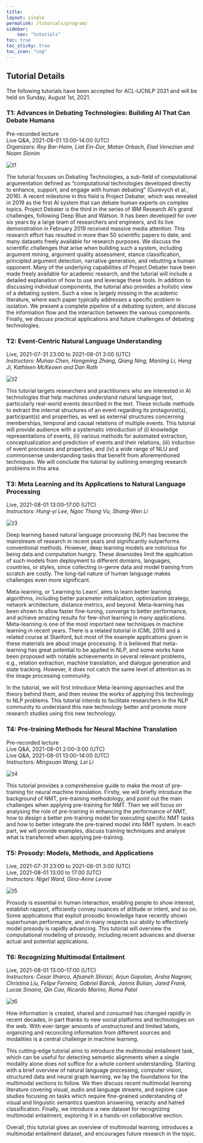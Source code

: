 ```yaml
---
title:  
layout: single
permalink: /tutorials/program/
sidebar: 
    nav: "tutorials"
toc: true
toc_sticky: true
toc_icon: "cog"
---
```

## Tutorial Details

The following tutorials have been accepted for ACL-IJCNLP 2021 and will be held on Sunday, August 1st, 2021. 
		
### T1: Advances in Debating Technologies: Building AI That Can Debate Humans

Pre-recorded lecture<br/>
Live Q&A, 2021-08-01 13:00&ndash;14:00 (UTC)<br/>
*Organizers: Roy Bar-Haim, Liat Ein-Dor, Matan Orbach, Elad Venezian and Noam Slonim*

![t1](/assets/images/t1.png)

The tutorial focuses on Debating Technologies, a sub-field of computational argumentation defined as “computational technologies developed directly to enhance, support, and engage with human debating” (Gurevych et al., 2016). A recent milestone in this field is Project Debater, which was revealed in 2019 as the first AI system that can debate human experts on complex topics. Project Debater is the third in the series of IBM Research AI’s grand challenges, following Deep Blue and Watson. It has been developed for over six years by a large team of researchers and engineers, and its live demonstration in February 2019 received massive media attention. This research effort has resulted in more than 50 scientific papers to date, and many datasets freely available for research purposes. We discuss the scientific challenges that arise when building such a system, including argument mining, argument quality assessment, stance classification, principled argument detection, narrative generation, and rebutting a human opponent. Many of the underlying capabilities of Project Debater have been made freely available for academic research, and the tutorial will include a detailed explanation of how to use and leverage these tools. In addition to discussing individual components, the tutorial also provides a holistic view of a debating system. Such a view is largely missing in the academic literature, where each paper typically addresses a specific problem in isolation. We present a complete pipeline of a debating system, and discuss the information flow and the interaction between the various components. Finally, we discuss practical applications and future challenges of debating technologies.

### T2: Event-Centric Natural Language Understanding

Live, 2021-07-31 23:00 to 2021-08-01 3:00 (UTC)<br/>
*Instructors: Muhao Chen, Hongming Zhang, Qiang Ning, Manling Li, Heng Ji, Kathleen McKeown and Dan Roth*

![t2](/assets/images/t2.png)   

This tutorial targets researchers and practitioners who are interested in AI technologies that help machines understand natural language text, particularly real-world events described in the text. These include methods to extract the internal structures of an event regarding its protagonist(s), participant(s) and properties, as well as external structures concerning memberships, temporal and causal relations of multiple events. This tutorial will provide audience with a systematic introduction of (i) knowledge representations of events, (ii) various methods for automated extraction, conceptualization and prediction of events and their relations, (iii) induction of event processes and properties, and (iv) a wide range of NLU and commonsense understanding tasks that benefit from aforementioned techniques. We will conclude the tutorial by outlining emerging research problems in this area.

### T3: Meta Learning and Its Applications to Natural Language Processing

Live, 2021-08-01 13:00&ndash;17:00 (UTC)<br/>
*Instructors: Hung-yi Lee, Ngoc Thang Vu, Shang-Wen Li*

![t3](/assets/images/t3.png)    

Deep learning based natural language processing (NLP) has become the mainstream of research in recent years and significantly outperforms conventional methods. However, deep learning models are notorious for being data and computation hungry. These downsides limit the application of such models from deployment to different domains, languages, countries, or styles, since collecting in-genre data and model training from scratch are costly. The long-tail nature of human language makes challenges even more significant. 

Meta-learning, or ‘Learning to Learn’, aims to learn better learning algorithms, including better parameter initialization, optimization strategy, network architecture, distance metrics, and beyond. Meta-learning has been shown to allow faster fine-tuning, converge to better performance, and achieve amazing results for few-shot learning in many applications. 
Meta-learning is one of the most important new techniques in machine learning in recent years. There is a related tutorial in ICML 2019 and a related course at Stanford, but most of the example applications given in these materials are about image processing. It is believed that meta-learning has great potential to be applied in NLP, and some works have been proposed with notable achievements in several relevant problems, e.g., relation extraction, machine translation, and dialogue generation and state tracking. However, it does not catch the same level of attention as in the image processing community. 

In the tutorial, we will first introduce Meta-learning approaches and the theory behind them, and then review the works of applying this technology to NLP problems. This tutorial intends to facilitate researchers in the NLP community to understand this new technology better and promote more research studies using this new technology.

### T4: Pre-training Methods for Neural Machine Translation

Pre-recorded lecture<br/>
Live Q&A, 2021-08-01 2:00&ndash;3:00 (UTC)<br/>
Live Q&A, 2021-08-01 13:00&ndash;14:00 (UTC)<br/>
*Instructors: Mingxuan Wang, Lei Li* 

![t4](/assets/images/t4.png)  

This tutorial provides a comprehensive guide to make the most of pre-training for neural machine translation. 
Firstly, we will briefly introduce the background of NMT, pre-training methodology, and point out the main challenges when applying pre-training for NMT.  Then we will focus on analysing the role of pre-training  in enhancing the performance of NMT,  how to design a better pre-training model for executing specific NMT tasks and how to better integrate the pre-trained model into NMT system.  In each part, we will provide examples, discuss training techniques and analyse what is transferred when applying pre-training.

### T5: Prosody: Models, Methods, and Applications

Live, 2021-07-31 23:00 to 2021-08-01 3:00 (UTC)<br/>
Live, 2021-08-01 13:00 to 17:00 (UTC)<br/>
*Instructors: Nigel Ward, Gina-Anne Levow* 

![t5](/assets/images/t5.png)  

Prosody is essential in human interaction, enabling people  to  show  interest,  establish  rapport,  efficiently convey nuances of attitude or intent, and so  on.   Some  applications  that  exploit  prosodic knowledge have recently shown superhuman performance, and in many respects our ability to effectively model prosody is rapidly advancing. This tutorial will overview the computational modeling of prosody, including recent advances and diverse actual and potential applications.

### T6: Recognizing Multimodal Entailment

Live, 2021-08-01 13:00&ndash;17:00 (UTC)<br/>
*Instructors: Cesar Ilharco, Afsaneh Shirazi, Arjun Gopalan, Arsha Nagrani, Christina Liu, Felipe Ferreira, Gabriel Barcik, Jannis Bulian, Jared Frank, Lucas Smaira, Qin Cao, Ricardo Marino, Roma Patel*

![t6](/assets/images/t6.png)        

How information is created, shared and consumed has changed rapidly in recent decades, in part thanks to new social platforms and technologies on the web. With ever-larger amounts of unstructured and limited labels, organizing and reconciling information from different sources and modalities is a central challenge in machine learning.

This cutting-edge tutorial aims to introduce the multimodal entailment task, which can be useful for detecting semantic alignments when a single modality alone does not suffice for a whole content understanding. Starting with a brief overview of natural language processing, computer vision, structured data and neural graph learning, we lay the foundations for the multimodal sections to follow. We then discuss recent multimodal learning literature covering visual, audio and language streams, and explore case studies focusing on tasks which require fine-grained understanding of visual and linguistic semantics question answering, veracity and hatred classification. Finally, we introduce a new dataset for recognizing multimodal entailment, exploring it in a hands-on collaborative section. 

Overall, this tutorial gives an overview of multimodal learning, introduces a multimodal entailment dataset, and encourages future research in the topic.

